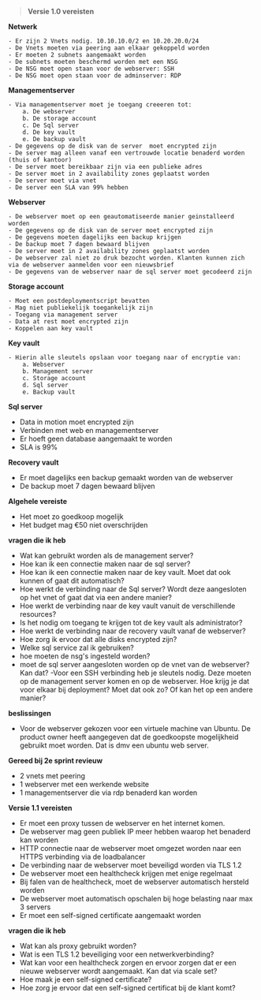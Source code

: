 > **Versie 1.0 vereisten**  

**Netwerk**  

    - Er zijn 2 Vnets nodig. 10.10.10.0/2 en 10.20.20.0/24 
    - De Vnets moeten via peering aan elkaar gekoppeld worden
    - Er moeten 2 subnets aangemaakt worden 
    - De subnets moeten beschermd worden met een NSG  
    - De NSG moet open staan voor de webserver: SSH  
    - De NSG moet open staan voor de adminserver: RDP      
      
**Managementserver**  

    - Via managementserver moet je toegang creeeren tot:
        a. De webserver
        b. De storage account
        c. De Sql server
        d. De key vault
        e. De backup vault
    - De gegevens op de disk van de server  moet encrypted zijn
    - De server mag alleen vanaf een vertrouwde locatie benaderd worden (thuis of kantoor)
    - De server moet bereikbaar zijn via een publieke adres    
    - De server moet in 2 availability zones geplaatst worden
    - De server moet via vnet 
    - De server een SLA van 99% hebben   


**Webserver**  

    - De webserver moet op een geautomatiseerde manier geinstalleerd worden
    - De gegevens op de disk van de server moet encrypted zijn
    - De gegevens moeten dagelijks een backup krijgen
    - De backup moet 7 dagen bewaard blijven
    - De server moet in 2 availability zones geplaatst worden
    - De webserver zal niet zo druk bezocht worden. Klanten kunnen zich via de webserver aanmelden voor een nieuwsbrief
    - De gegevens van de webserver naar de sql server moet gecodeerd zijn

**Storage account**  

    - Moet een postdeploymentscript bevatten  
    - Mag niet publiekelijk toegankelijk zijn
    - Toegang via management server   
    - Data at rest moet encrypted zijn
    - Koppelen aan key vault

**Key vault**   

    - Hierin alle sleutels opslaan voor toegang naar of encryptie van:
        a. Webserver
        b. Management server
        c. Storage account
        d. Sql server
        e. Backup vault
        
**Sql server**  

- Data in motion moet encrypted zijn  
- Verbinden met web en managementserver 
- Er hoeft geen database aangemaakt te worden   
- SLA is 99%


**Recovery vault**  

- Er moet dagelijks een backup gemaakt worden van de webserver  
- De backup moet 7 dagen bewaard blijven 


**Algehele vereiste**
- Het moet zo goedkoop mogelijk  
- Het budget mag €50 niet overschrijden



**vragen die ik heb**  
- Wat kan gebruikt worden als de management server?  
- Hoe kan ik een connectie maken naar de sql server?  
- Hoe kan ik een connectie maken naar de key vault. Moet dat ook kunnen of gaat dit automatisch?  
- Hoe werkt de verbinding naar de Sql server? Wordt deze aangesloten op het vnet of gaat dat via een andere manier?
- Hoe werkt de verbinding naar de key vault vanuit de verschillende resources?
- Is het nodig om toegang te krijgen tot de key vault als administrator?
- Hoe werkt de verbinding naar de recovery vault vanaf de webserver?
- Hoe zorg ik ervoor dat alle disks encrypted zijn?
- Welke sql service zal ik gebruiken?
- hoe moeten de nsg's ingesteld worden?
- moet de sql server aangesloten worden op de vnet van de webserver? Kan dat?
-Voor een SSH verbinding heb je sleutels nodig. Deze moeten op de management server komen en op de webserver. Hoe krijg je dat voor elkaar bij deployment? Moet dat ook zo? Of kan het op een andere manier?




**beslissingen**
- Voor de webserver gekozen voor een virtuele machine van Ubuntu. De product owner heeft aangegeven dat de goedkoopste mogelijkheid gebruikt moet worden. Dat is dmv een ubuntu web server. 



**Gereed bij 2e sprint revieuw**
 - 2 vnets met peering  
 - 1 webserver met een werkende website
 - 1 managementserver die via rdp benaderd kan worden




 **Versie 1.1 vereisten**
 - Er moet een proxy tussen de webserver en het internet komen.  
 - De webserver mag geen publiek IP meer hebben waarop het benaderd kan worden
 - HTTP connectie naar de webserver moet omgezet worden naar een HTTPS verbinding via de loadbalancer
 - De verbinding naar de webserver moet beveiligd worden via TLS 1.2  
 - De webserver moet een healthcheck krijgen met enige regelmaat  
 - Bij falen van de healthcheck, moet de webserver automatisch hersteld worden
 - De webserver moet automatisch opschalen bij hoge belasting naar max 3 servers
 - Er moet een self-signed certificate aangemaakt worden



 **vragen die ik heb**
 - Wat kan als proxy gebruikt worden?
 - Wat is een TLS 1.2 beveiliging voor een netwerkverbinding?
 - Wat kan voor een healthcheck zorgen en ervoor zorgen dat er een nieuwe webserver wordt aangemaakt. Kan dat via scale set?
 - Hoe maak je een self-signed certificate?
 - Hoe zorg je ervoor dat een self-signed certificat bij de klant komt?



